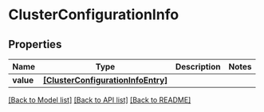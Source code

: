 # ClusterConfigurationInfo


## Properties
Name | Type | Description | Notes
------------ | ------------- | ------------- | -------------
**value** | [**[ClusterConfigurationInfoEntry]**](ClusterConfigurationInfoEntry.md) |  | 

[[Back to Model list]](../README.md#documentation-for-models) [[Back to API list]](../README.md#documentation-for-api-endpoints) [[Back to README]](../README.md)


